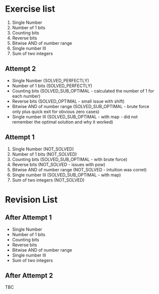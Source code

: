 # Exercise list
1. Single Number
2. Number of 1 bits
3. Counting bits
4. Reverse bits
5. Bitwise AND of number range
6. Single number III
7. Sum of two integers

## Attempt 2
* Single Number (SOLVED_PERFECTLY)
* Number of 1 bits (SOLVED_PERFECTLY)
* Counting bits (SOLVED_SUB_OPTIMAL - calculated the number of 1 for each number)
* Reverse bits (SOLVED_OPTIMAL - small issue with shift)
* Bitwise AND of number range (SOLVED_SUB_OPTIMAL - brute force only plus quick exit for obvious zero cases)
* Single number III (SOLVED_SUB_OPTIMAL - with map - did not remember the optimal solution and why it worked)

## Attempt 1
1. Single Number (NOT_SOLVED)
2. Number of 1 bits (NOT_SOLVED)
3. Counting bits (SOLVED_SUB_OPTIMAL - with brute force)
4. Reverse bits (NOT_SOLVED - issues with pow)
5. Bitwise AND of number range (NOT_SOLVED - intuition was corret)
6. Single number III (SOLVED_SUB_OPTIMAL - with map)
7. Sum of two integers (NOT_SOLVED)


# Revision List
## After Attempt 1
* Single Number
* Number of 1 bits
* Counting bits
* Reverse bits 
* Bitwise AND of number range
* Single number III 
* Sum of two integers

## After Attempt 2
TBC
